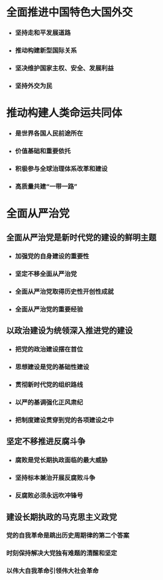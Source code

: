 # 全面推进中国特色大国外交

- ### 坚持走和平发展道路

- ### 推动构建新型国际关系

- ### 坚决维护国家主权、安全、发展利益

- ### 坚持外交为民

# 推动构建人类命运共同体

- ### 是世界各国人民前途所在

- ### 价值基础和重要依托

- ### 积极参与全球治理体系改革和建设

- ### 高质量共建“一带一路”

# 全面从严治党

## 全面从严治党是新时代党的建设的鲜明主题

- ### 加强党的自身建设的重要性

- ### 坚定不移全面从严治党

- ### 全面从严治党取得历史性开创性成就

- ### 全面从严治党的重要经验

## 以政治建设为统领深入推进党的建设

- ### 把党的政治建设摆在首位

- ### 思想建设是党的基础性建设

- ### 贯彻新时代党的组织路线

- ### 以严的基调强化正风肃纪

- ### 把制度建设贯穿到党的各项建设之中

## 坚定不移推进反腐斗争

- ### 腐败是党长期执政面临的最大威胁

- ### 坚持标本兼治开展反腐败斗争

- ### 反腐败必须永远吹冲锋号

## 建设长期执政的马克思主义政党

### 党的自我革命是跳出历史周期律的第二个答案

### 时刻保持解决大党独有难题的清醒和坚定

### 以伟大自我革命引领伟大社会革命




